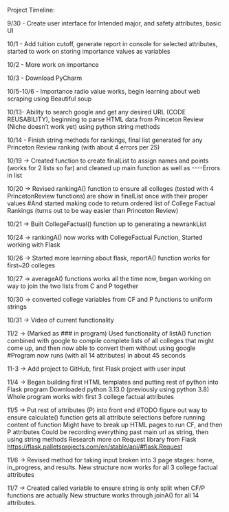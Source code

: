 Project Timeline:


9/30 - Create user interface for Intended major, and safety attributes, basic UI

10/1 - Add tuition cutoff, generate report in console for selected attributes, started to work on storing importance values as variables

10/2 - More work on importance

10/3 - Download PyCharm

10/5-10/6 - Importance radio value works, begin learning about web scraping using Beautiful soup

10/13- Ability to search google and get any desired URL (CODE REUSABILITY), beginning to parse HTML data from Princeton Review (Niche doesn’t work yet) using python string methods

10/14 - Finish string methods for rankings, final list generated for any Princeton Review ranking (with about 4 errors per 25)

10/19 -> Created function to create finalList to assign names and points (works for 2 lists so far) and cleaned up main function as well as ----Errors in list

10/20 -> Revised rankingA() function to ensure all colleges (tested with 4 PrincetonReview functions) are show in finalList once with their proper values
#And started making code to return ordered list of College Factual Rankings (turns out to be way easier than Princeton Review)
            
10/21 -> Built CollegeFactual() function up to generating a newrankList

10/24 -> rankingA() now works with CollegeFactual Function,             Started working with Flask

10/26 -> Started more learning about flask, reportA() function works for first~20 colleges

10/27 -> averageA() functions works all the time now, began working on way to join the two lists from C and P together

10/30 -> converted college variables from CF and P functions to uniform strings

10/31 -> Video of current functionality

11/2 -> (Marked as ### in program) Used functionality of listA() function combined with google to compile complete lists of all colleges that might come up, and then now able to convert them without using google
        #Program now runs (with all 14 attributes) in about 45 seconds

11-3 -> Add project to GitHub, first Flask project with user input

11/4 -> Began building first HTML templates and putting rest of python into Flask program
	Downloaded python 3.13.0     (previously using python 3.8)
Whole program works with first 3 college factual attributes

11/5 -> Put rest of attributes (P) into front end
#TODO figure out way to ensure calculate() function gets all attribute selections before running content of function
	Might have to break up HTML pages to run CF, and then P attributes
            Could be recording everything past main url as string, then using string methods
	Research more on Request library from Flask https://flask.palletsprojects.com/en/stable/api/#flask.Request

11/6 -> Revised method for taking input broken into 3 page stages: home, in_progress, and results. New structure now works for all 3 college factual attributes

11/7 -> Created called variable to ensure string is only split when CF/P functions are actually
	New structure works through joinA() for all 14 attributes.

